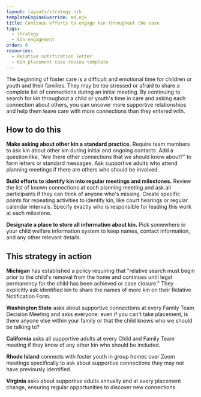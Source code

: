 ```yaml
---
layout: layouts/strategy.njk
templateEngineOverride: md,njk
title: Continue efforts to engage kin throughout the case
tags:
  - strategy
  - kin-engagement
order: 6
resources:
  - Relative notification letter
  - Kin placement case review template
---
```

The beginning of foster care is a difficult and emotional time for children or youth and their families. They may be too stressed or afraid to share a complete list of connections during an initial meeting. By continuing to search for kin throughout a child or youth's time in care and asking each connection about others, you can uncover more supportive relationships and help them leave care with more connections than they entered with.

## How to do this

**Make asking about other kin a standard practice.** Require team members to ask kin about other kin during initial and ongoing contacts. Add a question like, "Are there other connections that we should know about?" to form letters or standard messages. Ask supportive adults who attend planning meetings if there are others who should be involved.

**Build efforts to identify kin into regular meetings and milestones.** Review the list of known connections at each planning meeting and ask all participants if they can think of anyone who's missing. Create specific points for repeating activities to identify kin, like court hearings or regular calendar intervals. Specify exactly who is responsible for leading this work at each milestone.

**Designate a place to store all information about kin.** Pick somewhere in your child welfare information system to keep names, contact information, and any other relevant details.

## This strategy in action

**Michigan** has established a policy requiring that "relative search must begin prior to the child's removal from the home and continues until legal permanency for the child has been achieved or case closure." They explicitly ask identified kin to share the names of more kin on their Relative Notification Form.

**Washington State** asks about supportive connections at every Family Team Decision Meeting and asks everyone: even if you can't take placement, is there anyone else within your family or that the child knows who we should be talking to? 

**California** asks all supportive adults at every Child and Family Team meeting if they know of any other kin who should be included.

**Rhode Island** connects with foster youth in group homes over Zoom meetings specifically to ask about supportive connections they may not have previously identified. 

**Virginia** asks about supportive adults annually and at every placement change, ensuring regular opportunities to discover new connections.[](https://docs.google.com/presentation/d/1Aky7GJkR5SUPJhM5_quR4c1QhtunMXRS/edit?usp=drive_link&ouid=103308794074606378631&rtpof=true&sd=true)